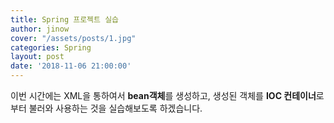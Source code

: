 ```yaml
---
title: Spring 프로젝트 실습
author: jinow
cover: "/assets/posts/1.jpg"
categories: Spring
layout: post
date: '2018-11-06 21:00:00'
---
```


이번 시간에는 XML을 통하여서 **bean객체**를 생성하고, 생성된 객체를 **IOC 컨테이너**로부터 불러와 사용하는 것을 실습해보도록 하겠습니다.